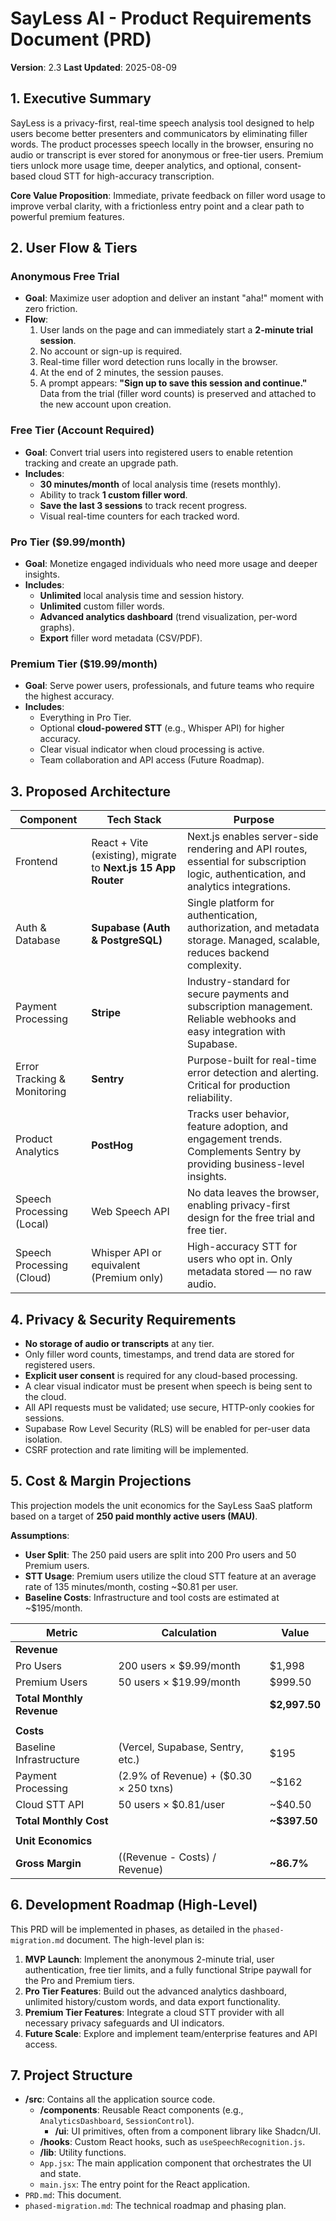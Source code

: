 # SayLess AI - Product Requirements Document (PRD)

**Version**: 2.3
**Last Updated**: 2025-08-09

## 1. Executive Summary
SayLess is a privacy-first, real-time speech analysis tool designed to help users become better presenters and communicators by eliminating filler words. The product processes speech locally in the browser, ensuring no audio or transcript is ever stored for anonymous or free-tier users. Premium tiers unlock more usage time, deeper analytics, and optional, consent-based cloud STT for high-accuracy transcription.

**Core Value Proposition**: Immediate, private feedback on filler word usage to improve verbal clarity, with a frictionless entry point and a clear path to powerful premium features.

## 2. User Flow & Tiers

### Anonymous Free Trial
- **Goal**: Maximize user adoption and deliver an instant "aha!" moment with zero friction.
- **Flow**:
  1. User lands on the page and can immediately start a **2-minute trial session**.
  2. No account or sign-up is required.
  3. Real-time filler word detection runs locally in the browser.
  4. At the end of 2 minutes, the session pauses.
  5. A prompt appears: **"Sign up to save this session and continue."** Data from the trial (filler word counts) is preserved and attached to the new account upon creation.

### Free Tier (Account Required)
- **Goal**: Convert trial users into registered users to enable retention tracking and create an upgrade path.
- **Includes**:
  - **30 minutes/month** of local analysis time (resets monthly).
  - Ability to track **1 custom filler word**.
  - **Save the last 3 sessions** to track recent progress.
  - Visual real-time counters for each tracked word.

### Pro Tier ($9.99/month)
- **Goal**: Monetize engaged individuals who need more usage and deeper insights.
- **Includes**:
  - **Unlimited** local analysis time and session history.
  - **Unlimited** custom filler words.
  - **Advanced analytics dashboard** (trend visualization, per-word graphs).
  - **Export** filler word metadata (CSV/PDF).

### Premium Tier ($19.99/month)
- **Goal**: Serve power users, professionals, and future teams who require the highest accuracy.
- **Includes**:
  - Everything in Pro Tier.
  - Optional **cloud-powered STT** (e.g., Whisper API) for higher accuracy.
  - Clear visual indicator when cloud processing is active.
  - Team collaboration and API access (Future Roadmap).

## 3. Proposed Architecture
| Component | Tech Stack | Purpose |
|---|---|---|
| Frontend | React + Vite (existing), migrate to **Next.js 15 App Router** | Next.js enables server-side rendering and API routes, essential for subscription logic, authentication, and analytics integrations. |
| Auth & Database | **Supabase (Auth & PostgreSQL)** | Single platform for authentication, authorization, and metadata storage. Managed, scalable, reduces backend complexity. |
| Payment Processing | **Stripe** | Industry-standard for secure payments and subscription management. Reliable webhooks and easy integration with Supabase. |
| Error Tracking & Monitoring | **Sentry** | Purpose-built for real-time error detection and alerting. Critical for production reliability. |
| Product Analytics | **PostHog** | Tracks user behavior, feature adoption, and engagement trends. Complements Sentry by providing business-level insights. |
| Speech Processing (Local) | Web Speech API | No data leaves the browser, enabling privacy-first design for the free trial and free tier. |
| Speech Processing (Cloud) | Whisper API or equivalent (Premium only) | High-accuracy STT for users who opt in. Only metadata stored — no raw audio. |

## 4. Privacy & Security Requirements
- **No storage of audio or transcripts** at any tier.
- Only filler word counts, timestamps, and trend data are stored for registered users.
- **Explicit user consent** is required for any cloud-based processing.
- A clear visual indicator must be present when speech is being sent to the cloud.
- All API requests must be validated; use secure, HTTP-only cookies for sessions.
- Supabase Row Level Security (RLS) will be enabled for per-user data isolation.
- CSRF protection and rate limiting will be implemented.

## 5. Cost & Margin Projections
This projection models the unit economics for the SayLess SaaS platform based on a target of **250 paid monthly active users (MAU)**.

**Assumptions**:
- **User Split**: The 250 paid users are split into 200 Pro users and 50 Premium users.
- **STT Usage**: Premium users utilize the cloud STT feature at an average rate of 135 minutes/month, costing ~$0.81 per user.
- **Baseline Costs**: Infrastructure and tool costs are estimated at ~$195/month.

| Metric | Calculation | Value |
|---|---|---|
| **Revenue** | | |
| Pro Users | 200 users × $9.99/month | $1,998 |
| Premium Users | 50 users × $19.99/month | $999.50 |
| **Total Monthly Revenue** | | **$2,997.50** |
| | | |
| **Costs** | | |
| Baseline Infrastructure | (Vercel, Supabase, Sentry, etc.) | $195 |
| Payment Processing | (2.9% of Revenue) + ($0.30 × 250 txns) | ~$162 |
| Cloud STT API | 50 users × $0.81/user | ~$40.50 |
| **Total Monthly Cost** | | **~$397.50** |
| | | |
| **Unit Economics** | | |
| **Gross Margin** | ((Revenue - Costs) / Revenue) | **~86.7%** |


## 6. Development Roadmap (High-Level)
This PRD will be implemented in phases, as detailed in the `phased-migration.md` document. The high-level plan is:
1.  **MVP Launch**: Implement the anonymous 2-minute trial, user authentication, free tier limits, and a fully functional Stripe paywall for the Pro and Premium tiers.
2.  **Pro Tier Features**: Build out the advanced analytics dashboard, unlimited history/custom words, and data export functionality.
3.  **Premium Tier Features**: Integrate a cloud STT provider with all necessary privacy safeguards and UI indicators.
4.  **Future Scale**: Explore and implement team/enterprise features and API access.

## 7. Project Structure
- **/src**: Contains all the application source code.
  - **/components**: Reusable React components (e.g., `AnalyticsDashboard`, `SessionControl`).
    - **/ui**: UI primitives, often from a component library like Shadcn/UI.
  - **/hooks**: Custom React hooks, such as `useSpeechRecognition.js`.
  - **/lib**: Utility functions.
  - `App.jsx`: The main application component that orchestrates the UI and state.
  - `main.jsx`: The entry point for the React application.
- `PRD.md`: This document.
- `phased-migration.md`: The technical roadmap and phasing plan.
